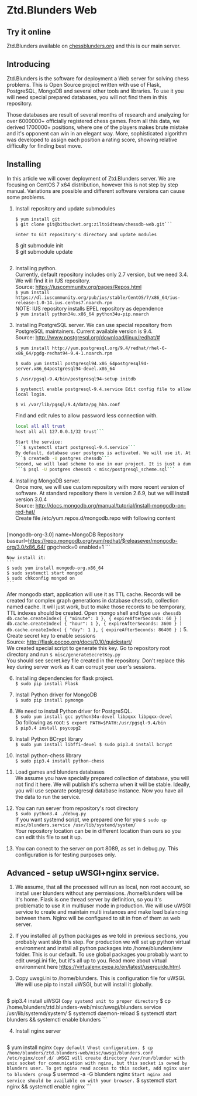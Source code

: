 # Ztd.Blunders Web

## Try it online
Ztd.Blunders available on [chessblunders.org](https://chessblunders.org/) and this is our main server. 

## Introducing
Ztd.Blunders is the software for deployment a Web server for solving chess problems. This is Open Source project written with use of Flask, PostgreSQL, MongoDB and several other tools and libraries. To use it you will need special prepared databases, you will not find them in this repository.

Those databases are result of several months of research and analyzing for over 6000000+ officially registered chess games.  From all this data, we derived 1700000+ positions, where one of the players makes brute mistake and it's opponent can win in an elegant way. More, sophisticated algorithm was developed to assign each position a rating score, showing relative difficulty for finding best move.

## Installing
In this article we will cover deployment of Ztd.Blunders server. We are focusing on CentOS 7 x64 distribution, however this is not step by step manual. Variations are possible and different software versions can cause some problems.

1. Install repository and update submodules  
    ```
    $ yum install git  
    $ git clone git@bitbucket.org:ziltoidteam/chessdb-web.git```

    Enter to Git repository's directory and update modules  
    ```
    $ git submodule init  
    $ git submodule update
    ```

2. Installing python.  
    Currently, default repository includes only 2.7 version, but we need 3.4. We will find it in IUS repository.  
    Source: https://iuscommunity.org/pages/Repos.html  
    ```$ yum install https://dl.iuscommunity.org/pub/ius/stable/CentOS/7/x86_64/ius-release-1.0-14.ius.centos7.noarch.rpm```  
    NOTE: IUS repository installs EPEL repository as dependence  
    ```$ yum install python34u.x86_64 python34u-pip.noarch```

3. Installing PostgreSQL server.
    We can use special repository from PostgreSQL maintainers. Current available version is 9.4.  
    Source: http://www.postgresql.org/download/linux/redhat/#  
    ```
    $ yum install http://yum.postgresql.org/9.4/redhat/rhel-6-x86_64/pgdg-redhat94-9.4-1.noarch.rpm
    ```  
    ```
    $ sudo yum install postgresql94.x86_64postgresql94-server.x86_64postgresql94-devel.x86_64  
    ```  
    ```
    $ /usr/pgsql-9.4/bin/postgresql94-setup initdb  
    ```  
    ```
    $ systemctl enable postgresql-9.4.service Edit config file to allow local login.
    ```  
    ```  
    $ vi /var/lib/pgsql/9.4/data/pg_hba.conf
    ```

    Find and edit rules to allow password less connection with.
    ```bash
    local all all trust  
    host all all 127.0.0.1/32 trust```

    Start the service:
    ```$ systemctl start postgresql-9.4.service```  
    By default, database user postgres is activated. We will use it. At first, create empty database chessdb
    ```$ createdb -U postgres chessdb```  
    Second, we will load scheme to use in our project. It is just a dump stored in our repository.
    ```$ psql -U postgres chessdb < misc/postgresql_scheme.sql```  

4. Installing MongoDB server.   
    Once more, we will use custom repository with more recent version of software. At standard repository there is version 2.6.9, but we will install version 3.0.4  
    Source: http://docs.mongodb.org/manual/tutorial/install-mongodb-on-red-hat/  
    Create file /etc/yum.repos.d/mongodb.repo with following content
    ```
[mongodb-org-3.0]
    name=MongoDB Repository
    baseurl=https://repo.mongodb.org/yum/redhat/$releasever/mongodb-org/3.0/x86_64/
    gpgcheck=0
    enabled=1
    ```

    Now install it:
    ```
    $ sudo yum install mongodb-org.x86_64
    $ sudo systemctl start mongod
    $ sudo chkconfig mongod on
    ```
Afer mongodb start, application will use it as TTL cache. Records will be created for complex graph generations in database chessdb, collection named cache. It will just work, but to make those records to be temporary, TTL indexes should be created. Open mongo shell and type
    ```
use chessdb
db.cache.createIndex( { "minute": 1 }, { expireAfterSeconds: 60 } )
db.cache.createIndex( { "hour": 1 }, { expireAfterSeconds: 3600 } )
db.cache.createIndex( { "day": 1 }, { expireAfterSeconds: 86400 } )
    ```
5. Create secret key to enable sessions  
    Source: http://flask.pocoo.org/docs/0.10/quickstart/  
    We created special script to generate this key. Go to repository root directory and run
    ```$ misc/generateSecretKey.py```  
    You should see secret.key file created in the repository. Don't replace this key during server work as it can corrupt your user's sessions.

6. Installing dependencies for flask project.  
    ```$ sudo pip install Flask```  

7. Install Python driver for MongoDB  
    ```$ sudo pip install pymongo```  

8. We need to install Python driver for PostgreSQL.  
    ```$ sudo yum install gcc python34u-devel libpqxx libpqxx-devel```  
    Do following as root: 
    ```$ export PATH=$PATH:/usr/pgsql-9.4/bin```  
    ```$ pip3.4 install psycopg2```  

9. Install Python BCrypt library  
    ```$ sudo yum install libffi-devel $ sudo pip3.4 install bcrypt```  

10. Install python-chess library  
    ```$ sudo pip3.4 install python-chess```  

11. Load games and blunders databases  
    We assume you have specially prepared collection of database, you will not find it here. We will publish it's schema when it will be stable. Ideally, you will use separate postgresql database instance.
    Now you have all the data to run the service.
12. You can run server from repository's root directory  
    ```$ sudo python3.4 ./debug.py```  
    If you want systemd script, we prepared one for you
    ```$ sudo cp misc/blunders.service /usr/lib/systemd/system/```  
    Your repository location can be in different location than ours so you can edit this file to set it up.
13. You can conect to the server on port 8089, as set in debug.py. This configuration is for testing purposes only.

## Advanced - setup uWSGI+nginx service.
1. We assume, that all the processed will run as local, non root account, so install user blunders without any permissions. /home/blunders will be it's home.
Flask is one thread server by definition, so you it's problematic to use it in multiuser mode in production. We will use uWSGI service to create and maintain multi instances and make load balancing between them. Nginx will be configured to sit in fron of them as web server.
2. If you installed all python packages as we told in previous sections, you probably want skip this step. For production we will set up python virtual environment and install all python packages into /home/blunders/env folder. This is our default. To use global packages you probably want to edit uwsgi.ini file, but it's all up to you.  Read more about  virtual environment here https://virtualenv.pypa.io/en/latest/userguide.html.

3. Copy uwsgi.ini to /home/blunders. This is configuration file for uWSGI. We will use pip to install uWSGI, but will install it globally.
    ```
  $ pip3.4 install uWSGI
    ```
Copy systemd unit to proper directory
    ```
  $ cp /home/blunders/ztd.blunders-web/misc/uwsgi/blunders.service /usr/lib/systemd/system/
  $ systemctl daemon-reload
  $ systemctl start blunders && systemctl enable blunders
    ```

4. Install nginx server
    ```
  $ yum install nginx
    ```
Copy default Vhost configuration.
  $ cp /home/blunders/ztd.blunders-web/misc/uwsgi/blunders.conf /etc/nginx/conf.d/
uWSGI will create directory /var/run/blunder with unix socket for communication with nginx, but this socket is owned by blunders user. To get nginx read access to this socket, add nginx user to blunders group
    ```
  $ usermod -a -G blunders nginx
    ```
Start nginx and service should be available on with your browser.
    ```
  $ systemctl start nginx && systemctl enable nginx
    ```